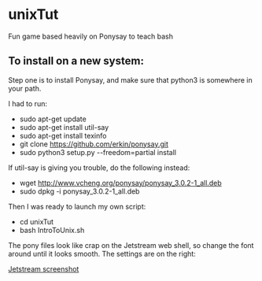 # unixTut
Fun game based heavily on Ponysay to teach bash


## To install on a new system: ##
Step one is to install Ponysay, and make sure that python3 is somewhere in your path.

I had to run:
  * sudo apt-get update
  * sudo apt-get install util-say
  * sudo apt-get install texinfo
  * git clone https://github.com/erkin/ponysay.git
  * sudo python3 setup.py --freedom=partial install

If util-say is giving you trouble, do the following instead:
  * wget http://www.vcheng.org/ponysay/ponysay_3.0.2-1_all.deb
  * sudo dpkg -i ponysay_3.0.2-1_all.deb

Then I was ready to launch my own script:
  * cd unixTut
  * bash IntroToUnix.sh

The pony files look like crap on the Jetstream web shell, so change the font around until it looks smooth. The settings are on the right:

[Jetstream screenshot](JetstreamFont.png) 
